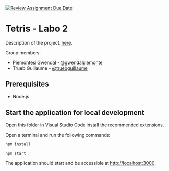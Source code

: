 [![Review Assignment Due Date](https://classroom.github.com/assets/deadline-readme-button-24ddc0f5d75046c5622901739e7c5dd533143b0c8e959d652212380cedb1ea36.svg)](https://classroom.github.com/a/uPIbtvIn)
# Tetris - Labo 2

Description of the project.
[here](https://web-classroom.github.io/labos/labo-3-tetris-2.html).

Group members:

- Piemontesi Gwendal - [@gwendalpiemonte](https://github.com/gwendalpiemonte)
- Trueb Guillaume - [@truebguillaume](https://github.com/truebguillaume)

## Prerequisites

- Node.js

## Start the application for local development

Open this folder in Visual Studio Code install the recommended extensions.

Open a terminal and run the following commands:

```bash
npm install

npm start
```

The application should start and be accessible at <http://localhost:3000>.
